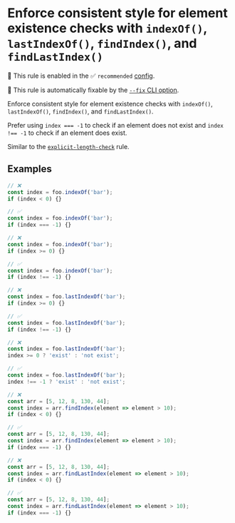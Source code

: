 # Enforce consistent style for element existence checks with `indexOf()`, `lastIndexOf()`, `findIndex()`, and `findLastIndex()`

💼 This rule is enabled in the ✅ `recommended` [config](https://github.com/sindresorhus/eslint-plugin-unicorn#preset-configs-eslintconfigjs).

🔧 This rule is automatically fixable by the [`--fix` CLI option](https://eslint.org/docs/latest/user-guide/command-line-interface#--fix).

<!-- end auto-generated rule header -->
<!-- Do not manually modify this header. Run: `npm run fix:eslint-docs` -->

Enforce consistent style for element existence checks with `indexOf()`, `lastIndexOf()`, `findIndex()`, and `findLastIndex()`.

Prefer using `index === -1` to check if an element does not exist and `index !== -1` to check if an element does exist.

Similar to the [`explicit-length-check`](explicit-length-check.md) rule.

## Examples

```js
// ❌
const index = foo.indexOf('bar');
if (index < 0) {}

// ✅
const index = foo.indexOf('bar');
if (index === -1) {}
```

```js
// ❌
const index = foo.indexOf('bar');
if (index >= 0) {}

// ✅
const index = foo.indexOf('bar');
if (index !== -1) {}
```

```js
// ❌
const index = foo.lastIndexOf('bar');
if (index >= 0) {}

// ✅
const index = foo.lastIndexOf('bar');
if (index !== -1) {}
```

```js
// ❌
const index = foo.lastIndexOf('bar');
index >= 0 ? 'exist' : 'not exist';

// ✅
const index = foo.lastIndexOf('bar');
index !== -1 ? 'exist' : 'not exist';
```

```js
// ❌
const arr = [5, 12, 8, 130, 44];
const index = arr.findIndex(element => element > 10);
if (index < 0) {}

// ✅
const arr = [5, 12, 8, 130, 44];
const index = arr.findIndex(element => element > 10);
if (index === -1) {}
```

```js
// ❌
const arr = [5, 12, 8, 130, 44];
const index = arr.findLastIndex(element => element > 10);
if (index < 0) {}

// ✅
const arr = [5, 12, 8, 130, 44];
const index = arr.findLastIndex(element => element > 10);
if (index === -1) {}
```

